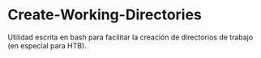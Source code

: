 # Create-Working-Directories
Utilidad escrita en bash para facilitar la creación de directorios de trabajo (en especial para HTB).
